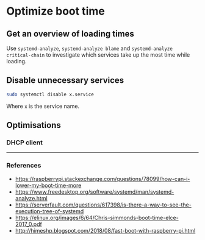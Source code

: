 # Optimize boot time

## Get an overview of loading times
Use `systemd-analyze`, `systemd-analyze blame` and `systemd-analyze critical-chain` to investigate which services take up the most time while loading. 

## Disable unnecessary services

```bash
sudo systemctl disable x.service
```
Where `x` is the service name.


## Optimisations

### DHCP client



---
### References
* https://raspberrypi.stackexchange.com/questions/78099/how-can-i-lower-my-boot-time-more
* https://www.freedesktop.org/software/systemd/man/systemd-analyze.html
* https://serverfault.com/questions/617398/is-there-a-way-to-see-the-execution-tree-of-systemd
* https://elinux.org/images/6/64/Chris-simmonds-boot-time-elce-2017_0.pdf
* http://himeshp.blogspot.com/2018/08/fast-boot-with-raspberry-pi.html